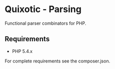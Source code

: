 # Quixotic - Parsing

Functional parser combinators for PHP.

## Requirements

* PHP 5.4.x

For complete requirements see the composer.json.
